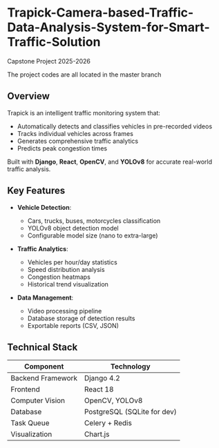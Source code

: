 # Trapick-Camera-based-Traffic-Data-Analysis-System-for-Smart-Traffic-Solution
Capstone Project 2025-2026

The project codes are all located in the master branch

##  Overview

Trapick is an intelligent traffic monitoring system that:
- Automatically detects and classifies vehicles in pre-recorded videos
- Tracks individual vehicles across frames
- Generates comprehensive traffic analytics
- Predicts peak congestion times

Built with **Django**, **React**, **OpenCV**, and **YOLOv8** for accurate real-world traffic analysis.

##  Key Features

- **Vehicle Detection**:
  - Cars, trucks, buses, motorcycles classification
  - YOLOv8 object detection model
  - Configurable model size (nano to extra-large)

- **Traffic Analytics**:
  - Vehicles per hour/day statistics
  - Speed distribution analysis
  - Congestion heatmaps
  - Historical trend visualization

- **Data Management**:
  - Video processing pipeline
  - Database storage of detection results
  - Exportable reports (CSV, JSON)

## Technical Stack

| Component          | Technology |
|--------------------|------------|
| Backend Framework  | Django 4.2 |
| Frontend           | React 18   |
| Computer Vision    | OpenCV, YOLOv8 |
| Database           | PostgreSQL (SQLite for dev) |
| Task Queue         | Celery + Redis |
| Visualization      | Chart.js |
